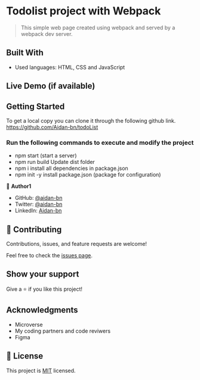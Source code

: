 # Todolist project with Webpack

> This simple web page created using webpack and served by a webpack dev server.

## Built With

- Used languages: HTML, CSS and JavaScript

## Live Demo (if available)


## Getting Started

To get a local copy you can clone it through the following github link.
https://github.com/Aidan-bn/todoList

 ### Run the following commands to execute and modify the project
 - npm start (start a server)
 - npm run build Update dist folder
 - npm i install all dependencies in package.json
 - npm init -y install package.json (package for configuration)

👤 **Author1**

- GitHub: [@aidan-bn](https://github.com/aidan-bn)
- Twitter: [@aidan-bn](https://twitter.com/aidan-bn)
- LinkedIn: [Aidan-bn](https://linkedin.com/in/aidan-bn)

## 🤝 Contributing

Contributions, issues, and feature requests are welcome!

Feel free to check the [issues page](../../issues/).

## Show your support

Give a ⭐️ if you like this project!

## Acknowledgments
- Microverse
- My coding partners and code reviwers
- Figma

## 📝 License

This project is [MIT](./MIT.md) licensed.
